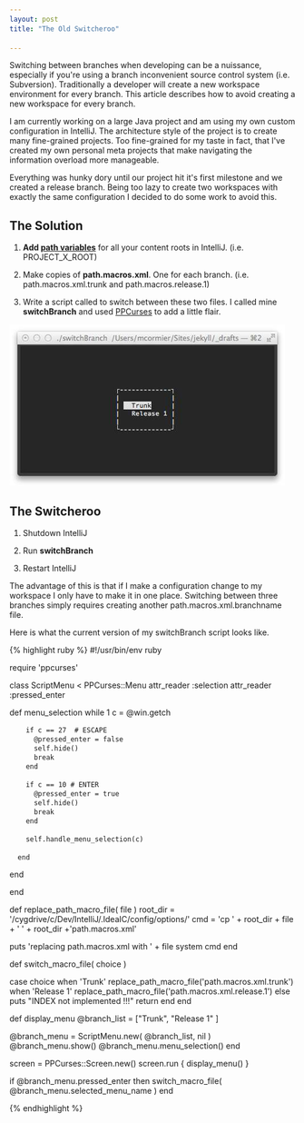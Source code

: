 ```yaml
---
layout: post
title: "The Old Switcheroo"

---
```


Switching between branches when developing can be a nuissance, especially if you're using a branch inconvenient source control system (i.e. Subversion).  Traditionally a developer will create a new workspace environment for every branch. This article describes how to avoid creating a new workspace for every branch.

I am currently working on a large Java project and am using my own custom configuration in IntelliJ.  The architecture style of the project is to create many fine-grained projects.  Too fine-grained for my taste in fact, that I've created my own personal meta projects that make navigating the information overload more manageable.

Everything was hunky dory until our project hit it's first milestone and we created a release branch.  Being too lazy to create two workspaces with exactly the same configuration I decided to do some work to avoid this.

## The Solution ##

1. **Add [path variables][pathVar]** for all your content roots in IntelliJ. (i.e. PROJECT\_X\_ROOT) 

2. Make copies of **path.macros.xml**.  One for each branch. (i.e. path.macros.xml.trunk and path.macros.release.1)

3. Write a script called  to switch between these two files.  I called mine **switchBranch** and used [PPCurses][PPCurses] to add a little flair.


<img src="/images/switchBranch.jpg">


## The Switcheroo ##

1. Shutdown IntelliJ

2. Run **switchBranch** 

3. Restart IntelliJ


The advantage of this is that if I make a configuration change to my workspace I only have to make it in one place.  Switching between three branches simply requires creating another path.macros.xml.branchname file.

Here is what the current version of my switchBranch script looks like.

{% highlight ruby %}
#!/usr/bin/env ruby

require 'ppcurses'

class ScriptMenu < PPCurses::Menu
  attr_reader :selection
  attr_reader :pressed_enter

  def menu_selection
      while 1
        c = @win.getch

        if c == 27  # ESCAPE 
          @pressed_enter = false
          self.hide()
          break
        end

        if c == 10 # ENTER
          @pressed_enter = true
          self.hide()
          break
        end

        self.handle_menu_selection(c)

      end
  end

end


def replace_path_macro_file( file )
  root_dir = '/cygdrive/c/Dev/IntelliJ/.IdeaIC/config/options/'
  cmd = 'cp ' + root_dir + file + ' ' + root_dir +'path.macros.xml' 

  puts 'replacing path.macros.xml with ' + file
  system cmd
end


def switch_macro_file( choice )

  case choice
  when 'Trunk'
    replace_path_macro_file('path.macros.xml.trunk')
  when 'Release 1'
    replace_path_macro_file('path.macros.xml.release.1')
  else
    puts "INDEX not implemented !!!"
    return
  end
end



def display_menu
  @branch_list = ["Trunk", "Release 1" ] 

  @branch_menu = ScriptMenu.new( @branch_list, nil )
  @branch_menu.show()
  @branch_menu.menu_selection()
end

screen = PPCurses::Screen.new()
screen.run { display_menu() }


if @branch_menu.pressed_enter then
  switch_macro_file( @branch_menu.selected_menu_name )
end




{% endhighlight %}


[PPCurses]: https://github.com/mcormier/ppcurses
[pathVar]: https://www.jetbrains.com/idea/webhelp/path-variables.html
